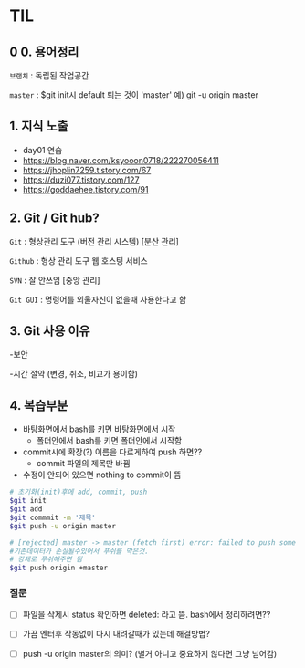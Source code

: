 # TIL

## 0  0. 용어정리

`브랜치` : 독립된 작업공간

`master`  : $git init시 default 퇴는 것이 'master'
	예) git -u origin master

## 1. 지식 노출

* day01 연습
* https://blog.naver.com/ksyooon0718/222270056411
* https://jhoplin7259.tistory.com/67
* https://duzi077.tistory.com/127
* https://goddaehee.tistory.com/91



## 2. Git / Git hub?

`Git` : 형상관리 도구 (버전 관리 시스템) [분산 관리]

`Github` : 형상 관리 도구 웹 호스팅 서비스

`SVN` : 잘 안쓰임 [중앙 관리]

`Git GUI` : 명령어를 외울자신이 없을때 사용한다고 함



## 3. Git 사용 이유

-보안

-시간 절약 (변경, 취소, 비교가 용이함)



## 4. 복습부분

* 바탕화면에서 bash를 키면 바탕화면에서 시작
  * 폴더안에서 bash를 키면 폴더안에서 시작함
* commit시에 확장(?) 이름을 다르게하여  push 하면??
  *  commit 파일의 제목만 바뀜
* 수정이 안되어 있으면 nothing to commit이 뜸

```bash
# 초기화(init)후에 add, commit, push
$git init
$git add
$git commmit -m '제목'
$git push -u origin master

# [rejected] master -> master (fetch first) error: failed to push some refs to 해결법
#기존데이터가 손실될수있어서 푸쉬를 막은것.
# 강제로 푸쉬해주면 됨
$git push origin +master 
```



### 질문

- [ ] 파일을 삭제시 status 확인하면 deleted: 라고 뜸. bash에서 정리하려면??

- [ ] 가끔 엔터후 작동없이 다시 내려갈때가 있는데 해결방법?
- [ ] push -u origin master의 의미? (별거 아니고 중요하지 않다면 그냥 넘어감)


